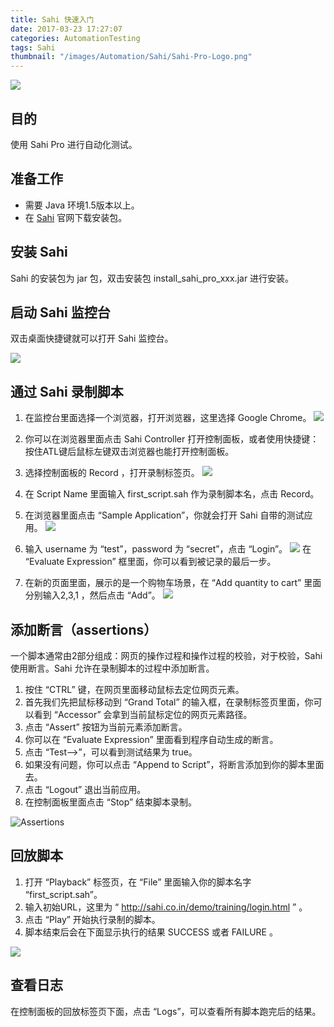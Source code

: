 ```yaml
---
title: Sahi 快速入门
date: 2017-03-23 17:27:07
categories: AutomationTesting
tags: Sahi
thumbnail: "/images/Automation/Sahi/Sahi-Pro-Logo.png"
---
```

![](/images/Automation/Sahi/sahi-works-out-of-the-box.png)

## 目的
使用 Sahi Pro 进行自动化测试。

## 准备工作
* 需要 Java 环境1.5版本以上。
* 在 [Sahi](http://sahipro.com/downloads-archive/) 官网下载安装包。

## 安装 Sahi
Sahi 的安装包为 jar 包，双击安装包 install_sahi_pro_xxx.jar 进行安装。

## 启动 Sahi 监控台
双击桌面快捷键就可以打开 Sahi 监控台。

![](/images/Automation/Sahi/SahiEntrance/Sahi_Pro_Console.png)

## 通过 Sahi 录制脚本
1. 在监控台里面选择一个浏览器，打开浏览器，这里选择 Google Chrome。
![](/images/Automation/Sahi/SahiEntrance/Sahi_Browser_View.png)

2. 你可以在浏览器里面点击 Sahi Controller 打开控制面板，或者使用快捷键：按住ATL键后鼠标左键双击浏览器也能打开控制面板。

3. 选择控制面板的 Record ，打开录制标签页。
![](/images/Automation/Sahi/SahiEntrance/Sahi_Record_Tab.png)

4. 在 Script Name 里面输入 first_script.sah 作为录制脚本名，点击 Record。

5. 在浏览器里面点击 “Sample Application”，你就会打开 Sahi 自带的测试应用。
![](/images/Automation/Sahi/SahiEntrance/recording-sample-app.png)

6. 输入 username 为 “test”，password 为 “secret”，点击 “Login”。
![](/images/Automation/Sahi/SahiEntrance/recording-page1.png)
在 “Evaluate Expression” 框里面，你可以看到被记录的最后一步。

7. 在新的页面里面，展示的是一个购物车场景，在 “Add quantity to cart” 里面分别输入2,3,1 ，然后点击 “Add”。
![](/images/Automation/Sahi/SahiEntrance/recording-page2.png)

## 添加断言（assertions）
一个脚本通常由2部分组成：网页的操作过程和操作过程的校验，对于校验，Sahi 使用断言。Sahi 允许在录制脚本的过程中添加断言。

1. 按住 “CTRL” 键，在网页里面移动鼠标去定位网页元素。
2. 首先我们先把鼠标移动到 “Grand Total” 的输入框，在录制标签页里面，你可以看到 “Accessor” 会拿到当前鼠标定位的网页元素路径。
3. 点击 “Assert” 按钮为当前元素添加断言。
4. 你可以在 “Evaluate Expression” 里面看到程序自动生成的断言。
5. 点击 “Test-->”，可以看到测试结果为 true。
6. 如果没有问题，你可以点击 “Append to Script”，将断言添加到你的脚本里面去。
7. 点击 “Logout” 退出当前应用。
8. 在控制面板里面点击 “Stop” 结束脚本录制。

![Assertions](/images/Automation/Sahi/SahiEntrance/recording-assertions.png)

## 回放脚本
1. 打开 “Playback” 标签页，在 “File” 里面输入你的脚本名字 “first_script.sah”。
2. 输入初始URL，这里为 “ http://sahi.co.in/demo/training/login.html ” 。
3. 点击 “Play” 开始执行录制的脚本。
4. 脚本结束后会在下面显示执行的结果 SUCCESS 或者 FAILURE 。

![](/images/Automation/Sahi/SahiEntrance/controller-playback.png)

## 查看日志
在控制面板的回放标签页下面，点击 “Logs”，可以查看所有脚本跑完后的结果。
